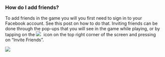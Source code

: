 ### How do I add friends?
To add friends in the game you will you first need to sign in to your Facebook account. See this post on how to do that.
Inviting friends can be done through the pop-ups that you will see in the game while playing, or by tapping on the 
![](https://moonactive.zendesk.com/hc/article_attachments/360001411833/menu_icon.png)
 icon on the top right corner of the screen and pressing on “Invite Friends”. 

![](https://moonactive.zendesk.com/hc/article_attachments/360001409793/Inviting_Friends.png)

